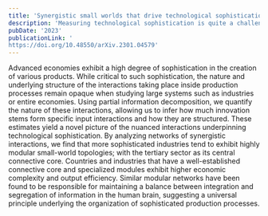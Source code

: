```yaml
---
title: 'Synergistic small worlds that drive technological sophistication'
description: 'Measuring technological sophistication is quite a challenging problem. In this project, we use the concept of synergistic information as an analogue to economic complementarity between inputs in a production process. Then, we adapt information-theory methods to provide a data-driven framework to measure how complementary are two inputs and to discover the networked structure behind technological sophistication.'
pubDate: '2023'
publicationLink: ' 	
https://doi.org/10.48550/arXiv.2301.04579'
---
```


Advanced economies exhibit a high degree of sophistication in the creation of various products. While critical to such sophistication, the nature and underlying structure of the interactions taking place inside production processes remain opaque when studying large systems such as industries or entire economies. Using partial information decomposition, we quantify the nature of these interactions, allowing us to infer how much innovation stems form specific input interactions and how they are structured. These estimates yield a novel picture of the nuanced interactions underpinning technological sophistication. By analyzing networks of synergistic interactions, we find that more sophisticated industries tend to exhibit highly modular small-world topologies; with the tertiary sector as its central connective core. Countries and industries that have a well-established connective core and specialized modules exhibit higher economic complexity and output efficiency. Similar modular networks have been found to be responsible for maintaining a balance between integration and segregation of information in the human brain, suggesting a universal principle underlying the organization of sophisticated production processes.